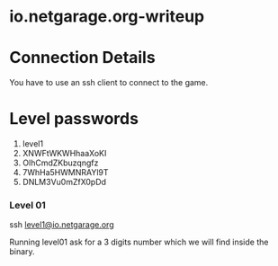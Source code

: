 # io.netgarage.org-writeup
                  
# Connection Details 
You have to use an ssh client to connect to the game.

# Level passwords
1.  level1
2.  XNWFtWKWHhaaXoKI
3.  OlhCmdZKbuzqngfz
4.  7WhHa5HWMNRAYl9T
5.  DNLM3Vu0mZfX0pDd

###  Level 01
ssh level1@io.netgarage.org

Running level01 ask for a 3 digits number which we will find inside the binary.

